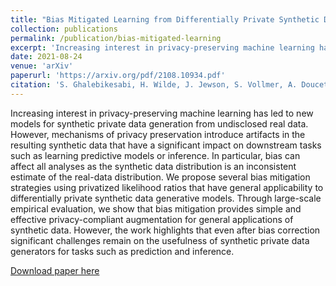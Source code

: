 ```yaml
---
title: "Bias Mitigated Learning from Differentially Private Synthetic Data: A Cautionary Tale"
collection: publications
permalink: /publication/bias-mitigated-learning
excerpt: 'Increasing interest in privacy-preserving machine learning has led to new models for synthetic private data generation from undisclosed real data. However, mechanisms of privacy preservation introduce artifacts in the resulting synthetic data that have a significant impact on downstream tasks such as learning predictive models or inference. In particular, bias can affect all analyses as the synthetic data distribution is an inconsistent estimate of the real-data distribution. We propose several bias mitigation strategies using privatized likelihood ratios that have general applicability to differentially private synthetic data generative models. Through large-scale empirical evaluation, we show that bias mitigation provides simple and effective privacy-compliant augmentation for general applications of synthetic data. However, the work highlights that even after bias correction significant challenges remain on the usefulness of synthetic private data generators for tasks such as prediction and inference.'
date: 2021-08-24
venue: 'arXiv'
paperurl: 'https://arxiv.org/pdf/2108.10934.pdf'
citation: 'S. Ghalebikesabi, H. Wilde, J. Jewson, S. Vollmer, A. Doucet, C. Holmes (2021). &quot; Bias Mitigated Learning from Differentially Private Synthetic Data: A Cautionary Tale.&quot; <i>arXiv preprint arXiv:2108.10934.</i>.'
---
```

Increasing interest in privacy-preserving machine learning has led to new models for synthetic private data generation from undisclosed real data. However, mechanisms of privacy preservation introduce artifacts in the resulting synthetic data that have a significant impact on downstream tasks such as learning predictive models or inference. In particular, bias can affect all analyses as the synthetic data distribution is an inconsistent estimate of the real-data distribution. We propose several bias mitigation strategies using privatized likelihood ratios that have general applicability to differentially private synthetic data generative models. Through large-scale empirical evaluation, we show that bias mitigation provides simple and effective privacy-compliant augmentation for general applications of synthetic data. However, the work highlights that even after bias correction significant challenges remain on the usefulness of synthetic private data generators for tasks such as prediction and inference.

[Download paper here](https://arxiv.org/pdf/2108.10934.pdf)
